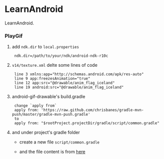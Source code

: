 # LearnAndroid
LearnAndroid.


### PlayGif

1. add `ndk.dir` to `local.properties`

        ndk.dir=/path/to/your/ndk/android-ndk-r10c

1. `v14/texture.xml` delte some lines of code

        line 3 xmlns:app="http://schemas.android.com/apk/res-auto"
        line 9 app:freezesAnimation="true"
        line 12 app:src="@drawable/anim_flag_iceland"
        line 19 android:src="@drawable/anim_flag_iceland"

1. android-gif-drawable's build.gradle

        change `apply from`
        apply from: 'https://raw.github.com/chrisbanes/gradle-mvn-push/master/gradle-mvn-push.gradle'
        to
        apply from: "$rootProject.projectDir/gradle/script/common.gradle"

1. and under project's gradle folder
    
    * create a new file `script/common.gradle`

    * and the file content is from [here](https://raw.github.com/chrisbanes/gradle-mvn-push/master/gradle-mvn-push.gradle)
